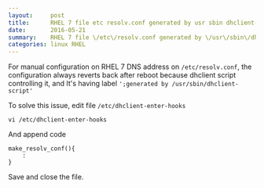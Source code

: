 ```yaml
---
layout:     post
title:      RHEL 7 file etc resolv.conf generated by usr sbin dhclient-script
date:       2016-05-21
summary:    RHEL 7 file \/etc\/resolv.conf generated by \/usr\/sbin\/dhclient-script and each time reboot the configuration gone
categories: linux RHEL
---
```


For manual configuration on RHEL 7 DNS address on `/etc/resolv.conf`, the configuration always reverts back after reboot because dhclient script controlling it, and It's having label `';generated by /usr/sbin/dhclient-script'` 

To solve this issue, edit file `/etc/dhclient-enter-hooks`
```
vi /etc/dhclient-enter-hooks
```

And append code
```
make_resolv_conf(){
	:
}
```

Save and close the file.